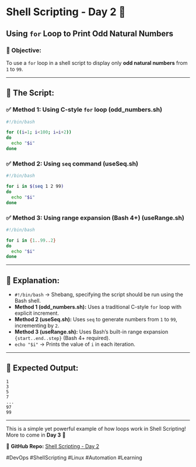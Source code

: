 # Shell Scripting - Day 2 🚀

## Using `for` Loop to Print Odd Natural Numbers

### 📌 Objective:
To use a `for` loop in a shell script to display only **odd natural numbers** from `1` to `99`.

---

## 📝 The Script:

### ✅ Method 1: Using C-style `for` loop (odd_numbers.sh)
```sh
#!/bin/bash

for ((i=1; i<100; i=i+2)) 
do
  echo "$i"
done
```

### ✅ Method 2: Using `seq` command (useSeq.sh)
```sh
#!/bin/bash

for i in $(seq 1 2 99)
do
  echo "$i"
done
```

### ✅ Method 3: Using range expansion (Bash 4+) (useRange.sh)
```sh
#!/bin/bash

for i in {1..99..2}
do
  echo "$i"
done
```

---

## 📌 Explanation:
- `#!/bin/bash` → Shebang, specifying the script should be run using the Bash shell.
- **Method 1 (odd_numbers.sh):** Uses a traditional C-style `for` loop with explicit increment.
- **Method 2 (useSeq.sh):** Uses `seq` to generate numbers from `1` to `99`, incrementing by `2`.
- **Method 3 (useRange.sh):** Uses Bash’s built-in range expansion `{start..end..step}` (Bash 4+ required).
- `echo "$i"` → Prints the value of `i` in each iteration.

---

## 📌 Expected Output:
```
1
3
5
7
...
97
99
```

---

This is a simple yet powerful example of how loops work in Shell Scripting! More to come in **Day 3** 🚀

📂 **GitHub Repo:** [Shell Scripting - Day 2](https://github.com/ChandraSekharC478/ShellScripting/tree/main/ShellScipting/Day-2)

#DevOps #ShellScripting #Linux #Automation #Learning

